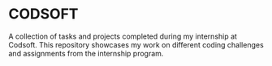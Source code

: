 # CODSOFT
A collection of tasks and projects completed during my internship at Codsoft. This repository showcases my work on different coding challenges and assignments from the internship program.
